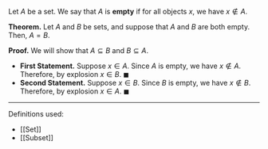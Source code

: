 Let $A$ be a set. We say that $A$ is **empty** if for all objects $x$, we have $x\notin A$.

**Theorem.** Let $A$ and $B$ be sets, and suppose that $A$ and $B$ are both empty. Then, $A=B$.

**Proof.** We will show that $A\subseteq B$ and $B\subseteq A$.
- **First Statement.** Suppose $x\in A$. Since $A$ is empty, we have $x\notin A$. Therefore, by explosion $x\in B$. $\blacksquare$
- **Second Statement.** Suppose $x\in B$. Since $B$ is empty, we have $x\notin B$. Therefore, by explosion $x\in A$. $\blacksquare$

***
Definitions used:
- [[Set]]
- [[Subset]]